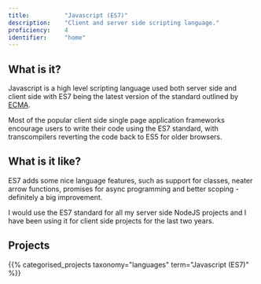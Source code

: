 ```yaml
---
title: 			"Javascript (ES7)"
description: 	"Client and server side scripting language."
proficiency:	4
identifier:		"home"
---
```


## What is it?
Javascript is a high level scripting language used both server side and client side with ES7 being the latest version of the standard outlined by [ECMA](https://www.ecma-international.org/memento/TC39.htm).

Most of the popular client side single page application frameworks encourage users to write their code using the ES7 standard, with transcompilers reverting the code back to ES5 for older browsers.

## What is it like?
ES7 adds some nice language features, such as support for classes, neater arrow functions, promises for async programming and better scoping - definitely a big improvement.

I would use the ES7 standard for all my server side NodeJS projects and I have been using it for client side projects for the last two years.

## Projects
{{% categorised_projects taxonomy="languages" term="Javascript (ES7)" %}}